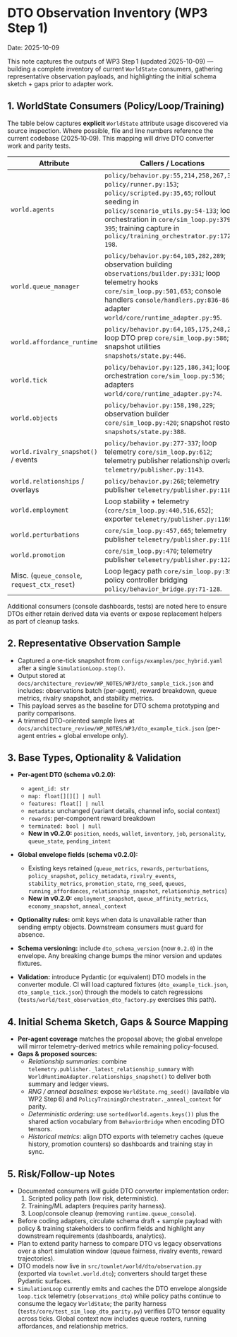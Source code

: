 # DTO Observation Inventory (WP3 Step 1)

Date: 2025-10-09

This note captures the outputs of WP3 Step 1 (updated 2025-10-09) — building a complete inventory of
current `WorldState` consumers, gathering representative observation payloads, and
highlighting the initial schema sketch + gaps prior to adapter work.

## 1. WorldState Consumers (Policy/Loop/Training)

The table below captures **explicit** `WorldState` attribute usage discovered via
source inspection. Where possible, file and line numbers reference the current
codebase (2025‑10‑09). This mapping will drive DTO converter work and parity
tests.

| Attribute | Callers / Locations |
|-----------|---------------------|
| `world.agents` | `policy/behavior.py:55,214,258,267,378`; `policy/runner.py:153`; `policy/scripted.py:35,65`; rollout seeding in `policy/scenario_utils.py:54-133`; loop orchestration in `core/sim_loop.py:379-395`; training capture in `policy/training_orchestrator.py:172-198`. |
| `world.queue_manager` | `policy/behavior.py:64,105,282,289`; observation building `observations/builder.py:331`; loop telemetry hooks `core/sim_loop.py:501,653`; console handlers `console/handlers.py:836-861`; adapter `world/core/runtime_adapter.py:95`. |
| `world.affordance_runtime` | `policy/behavior.py:64,105,175,248,282`; loop DTO prep `core/sim_loop.py:586`; snapshot utilities `snapshots/state.py:446`. |
| `world.tick` | `policy/behavior.py:125,186,341`; loop orchestration `core/sim_loop.py:536`; adapters `world/core/runtime_adapter.py:74`. |
| `world.objects` | `policy/behavior.py:158,198,229`; observation builder `core/sim_loop.py:420`; snapshot restore `snapshots/state.py:388`. |
| `world.rivalry_snapshot()` / events | `policy/behavior.py:277-337`; loop telemetry `core/sim_loop.py:612`; telemetry publisher relationship overlays `telemetry/publisher.py:1143`. |
| `world.relationships` / overlays | `policy/behavior.py:268`; telemetry publisher `telemetry/publisher.py:1102`. |
| `world.employment` | Loop stability + telemetry (`core/sim_loop.py:440,516,652`); exporter `telemetry/publisher.py:1169`. |
| `world.perturbations` | `core/sim_loop.py:457,665`; telemetry publisher `telemetry/publisher.py:1184`. |
| `world.promotion` | `core/sim_loop.py:470`; telemetry publisher `telemetry/publisher.py:1220`. |
| Misc. (`queue_console`, `request_ctx_reset`) | Loop legacy path `core/sim_loop.py:359`; policy controller bridging `policy/behavior_bridge.py:71-128`. |

Additional consumers (console dashboards, tests) are noted here to ensure DTOs
either retain derived data via events or expose replacement helpers as part of
cleanup tasks.

## 2. Representative Observation Sample

- Captured a one-tick snapshot from `configs/examples/poc_hybrid.yaml` after a
  single `SimulationLoop.step()`.
- Output stored at
  `docs/architecture_review/WP_NOTES/WP3/dto_sample_tick.json` and includes:
  observations batch (per-agent), reward breakdown, queue metrics,
  rivalry snapshot, and stability metrics.
- This payload serves as the baseline for DTO schema prototyping and parity
  comparisons.
- A trimmed DTO-oriented sample lives at
  `docs/architecture_review/WP_NOTES/WP3/dto_example_tick.json` (per-agent
  entries + global envelope only).

## 3. Base Types, Optionality & Validation

- **Per-agent DTO (schema v0.2.0):**
  - `agent_id: str`
  - `map: float[][][] | null`
  - `features: float[] | null`
  - `metadata`: unchanged (variant details, channel info, social context)
  - `rewards`: per-component reward breakdown
  - `terminated: bool | null`
  - **New in v0.2.0:** `position`, `needs`, `wallet`, `inventory`, `job`, `personality`, `queue_state`, `pending_intent`

- **Global envelope fields (schema v0.2.0):**
  - Existing keys retained (`queue_metrics`, `rewards`, `perturbations`, `policy_snapshot`, `policy_metadata`, `rivalry_events`, `stability_metrics`, `promotion_state`, `rng_seed`, `queues`, `running_affordances`, `relationship_snapshot`, `relationship_metrics`)
  - **New in v0.2.0:** `employment_snapshot`, `queue_affinity_metrics`, `economy_snapshot`, `anneal_context`

- **Optionality rules:** omit keys when data is unavailable rather than sending
  empty objects. Downstream consumers must guard for absence.
- **Schema versioning:** include `dto_schema_version` (now `0.2.0`) in the
  envelope. Any breaking change bumps the minor version and updates fixtures.
- **Validation:** introduce Pydantic (or equivalent) DTO models in the converter
  module. CI will load captured fixtures (`dto_example_tick.json`,
  `dto_sample_tick.json`) through the models to catch regressions (`tests/world/test_observation_dto_factory.py` exercises this path).

## 4. Initial Schema Sketch, Gaps & Source Mapping

- **Per-agent coverage** matches the proposal above; the global envelope will
  mirror telemetry-derived metrics while remaining policy-focused.
- **Gaps & proposed sources:**
  - *Relationship summaries*: combine `telemetry.publisher._latest_relationship_summary`
    with `WorldRuntimeAdapter.relationships_snapshot()` to deliver both summary
    and ledger views.
  - *RNG / anneal baselines*: expose `WorldState.rng_seed()` (available via
    WP2 Step 6) and `PolicyTrainingOrchestrator._anneal_context` for parity.
  - *Deterministic ordering*: use `sorted(world.agents.keys())` plus the shared
    action vocabulary from `BehaviorBridge` when encoding DTO tensors.
  - *Historical metrics*: align DTO exports with telemetry caches (queue
    history, promotion counters) so dashboards and training stay in sync.

## 5. Risk/Follow-up Notes

- Documented consumers will guide DTO converter implementation order:
  1. Scripted policy path (low risk, deterministic).
  2. Training/ML adapters (requires parity harness).
  3. Loop/console cleanup (removing `runtime.queue_console`).
- Before coding adapters, circulate schema draft + sample payload with policy &
  training stakeholders to confirm fields and highlight any downstream
  requirements (dashboards, analytics).
- Plan to extend parity harness to compare DTO vs legacy observations over a
  short simulation window (queue fairness, rivalry events, reward trajectories).
- DTO models now live in `src/townlet/world/dto/observation.py` (exported via `townlet.world.dto`); converters should target these Pydantic surfaces.
- `SimulationLoop` currently emits and caches the DTO envelope alongside `loop.tick` telemetry (`observations_dto`) while policy paths continue to consume the legacy `WorldState`; the parity harness (`tests/core/test_sim_loop_dto_parity.py`) verifies DTO tensor equality across ticks. Global context now includes queue rosters, running affordances, and relationship metrics.
